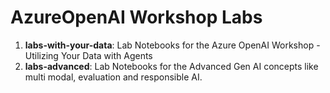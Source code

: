 # AzureOpenAI Workshop Labs

1. **labs-with-your-data**: Lab Notebooks for the Azure OpenAI Workshop - Utilizing Your Data with Agents
2. **labs-advanced**: Lab Notebooks for the Advanced Gen AI concepts like multi modal, evaluation and responsible AI.